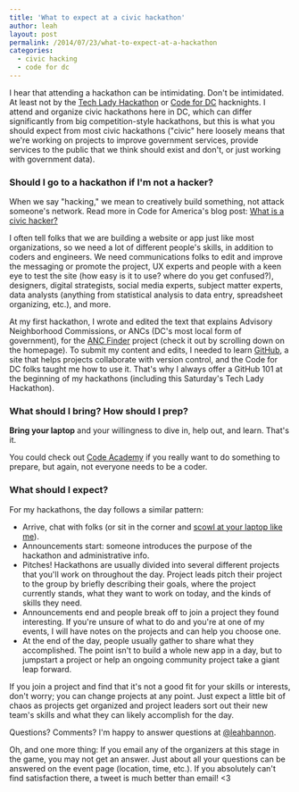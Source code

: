 ```yaml
---
title: 'What to expect at a civic hackathon'
author: leah
layout: post
permalink: /2014/07/23/what-to-expect-at-a-hackathon
categories:
  - civic hacking
  - code for dc
---
```


I hear that attending a hackathon can be intimidating. Don't be intimidated. At least not by the [Tech Lady Hackathon](http://techladyhackathon.org) or [Code for DC](http://codefordc.org) hacknights. I attend and organize civic hackathons here in DC, which can differ significantly from big competition-style hackathons, but this is what you should expect from most civic hackathons ("civic" here loosely means that we're working on projects to improve government services, provide services to the public that we think should exist and don't, or just working with government data).

### Should I go to a hackathon if I'm not a hacker?

When we say "hacking," we mean to creatively build something, not attack someone's network. Read more in Code for America's blog post: [What is a civic hacker?](http://www.codeforamerica.org/blog/2013/05/06/what-is-a-civic-hacker/)

I often tell folks that we are building a website or app just like most organizations, so we need a lot of different people's skills, in addition to coders and engineers. We need communications folks to edit and improve the messaging or promote the project, UX experts and people with a keen eye to test the site (how easy is it to use? where do you get confused?), designers, digital strategists, social media experts, subject matter experts, data analysts (anything from statistical analysis to data entry, spreadsheet organizing, etc.), and more.

At my first hackathon, I wrote and edited the text that explains Advisory Neighborhood Commissions, or ANCs (DC's most local form of government), for the [ANC Finder](http://ancfinder.org) project (check it out by scrolling down on the homepage). To submit my content and edits, I needed to learn [GitHub](http://github.com), a site that helps projects collaborate with version control, and the Code for DC folks taught me how to use it. That's why I always offer a GitHub 101 at the beginning of my hackathons (including this Saturday's Tech Lady Hackathon).

### What should I bring? How should I prep?

**Bring your laptop** and your willingness to dive in, help out, and learn. That's it.

You could check out [Code Academy](http://www.codecademy.com/) if you really want to do something to prepare, but again, not everyone needs to be a coder.

### What should I expect?

For my hackathons, the day follows a similar pattern:

* Arrive, chat with folks (or sit in the corner and [scowl at your laptop like me](http://instagram.com/p/n1h332CZeT/)).
* Announcements start: someone introduces the purpose of the hackathon and administrative info.
* Pitches! Hackathons are usually divided into several different projects that you'll work on throughout the day. Project leads pitch their project to the group by briefly describing their goals, where the project currently stands, what they want to work on today, and the kinds of skills they need.
* Announcements end and people break off to join a project they found interesting. If you're unsure of what to do and you're at one of my events, I will have notes on the projects and can help you choose one. 
* At the end of the day, people usually gather to share what they accomplished. The point isn't to build a whole new app in a day, but to jumpstart a project or help an ongoing community project take a giant leap forward.

If you join a project and find that it's not a good fit for your skills or interests, don't worry; you can change projects at any point. Just expect a little bit of chaos as projects get organized and project leaders sort out their new team's skills and what they can likely accomplish for the day.

Questions? Comments? I'm happy to answer questions at [@leahbannon](http://twitter.com/leahbannon).

Oh, and one more thing: If you email any of the organizers at this stage in the game, you may not get an answer. Just about all your questions can be answered on the event page (location, time, etc.). If you absolutely can't find satisfaction there, a tweet is much better than email! <3 
